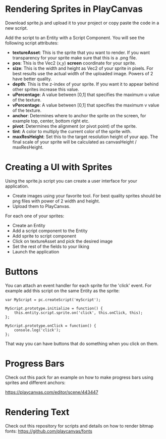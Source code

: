 Rendering Sprites in PlayCanvas
================================

Download sprite.js and upload it to your project or copy paste the code in a new script.

Add the script to an Entity with a Script Component. You will see the following script attributes:

- **textureAsset**: This is the sprite that you want to render. If you want transparency for your sprite make sure that this is a .png file.
- **pos**: This is the Vec2 (x,y) **screen** coordinate for your sprite.
- **size**: This is the width and height as Vec2 of your sprite in pixels. For best results use the actual width of the uploaded image. Powers of 2 have better quality.
- **depth**: This is the z-index of your sprite. If you want it to appear behind other sprites increase this value.
- **uPercentage**: A value between [0,1] that specifies the maximum u value of the texture.
- **vPercentage**: A value between [0,1] that specifies the maximum v value of the texture.
- **anchor**: Determines where to anchor the sprite on the screen, for example top, center, bottom right etc.
- **pivot**: Determines the alignment (or pivot point) of the sprite.
- **tint**: A color to multiply the current color of the sprite with.
- **maxResHeight**: Set this to the target resolution height of your app. The final scale of your sprite will be calculated as canvasHeight / maxResHeight.

Creating a UI with Sprites
===========================

Using the sprite.js script you can create a user interface for your application.

- Create images using your favorite tool. For best quality sprites should be png files with power of 2 width and height.
- Upload them to PlayCanvas.

For each one of your sprites:
- Create an Entity
- Add a script component to the Entity
- Add sprite to script component
- Click on textureAsset and pick the desired image
- Set the rest of the fields to your liking
- Launch the application

Buttons
=======

You can attach an event handler for each sprite for the 'click' event. For example add this script on the same Entity as the sprite:

```
var MyScript = pc.createScript('myScript');

MyScript.prototype.initialize = function() {
    this.entity.script.sprite.on('click', this.onClick, this);
};

MyScript.prototype.onClick = function() {
    console.log('click');
};
```

That way you can have buttons that do something when you click on them.

Progress Bars
=============

Check out this pack for an example on how to make progress bars using sprites and different anchors:

https://playcanvas.com/editor/scene/443447

Rendering Text
==============

Check out this repository for scripts and details on how to render bitmap fonts: https://github.com/playcanvas/fonts
